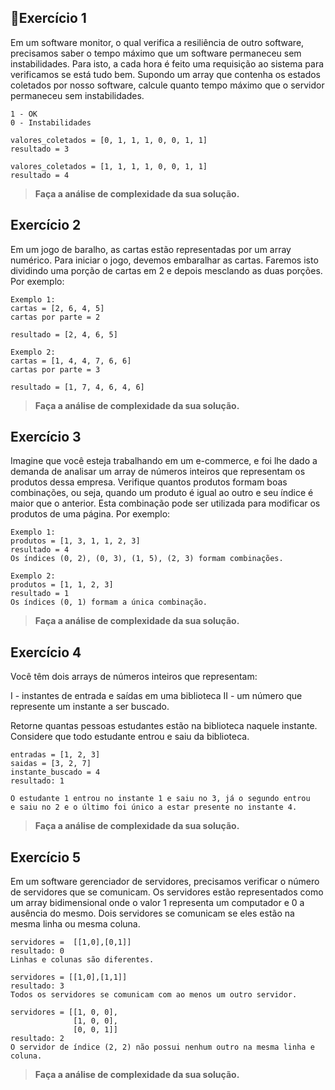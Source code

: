 🚀Exercício 1
-------------

Em um software monitor, o qual verifica a resiliência de outro software, precisamos saber o tempo máximo que um software permaneceu sem instabilidades. Para isto, a cada hora é feito uma requisição ao sistema para verificamos se está tudo bem. Supondo um array que contenha os estados coletados por nosso software, calcule quanto tempo máximo que o servidor permaneceu sem instabilidades.

    1 - OK
    0 - Instabilidades
    
    valores_coletados = [0, 1, 1, 1, 0, 0, 1, 1]
    resultado = 3
    
    valores_coletados = [1, 1, 1, 1, 0, 0, 1, 1]
    resultado = 4

> **Faça a análise de complexidade da sua solução.**

Exercício 2
-----------

Em um jogo de baralho, as cartas estão representadas por um array numérico. Para iniciar o jogo, devemos embaralhar as cartas. Faremos isto dividindo uma porção de cartas em 2 e depois mesclando as duas porções. Por exemplo:

    Exemplo 1:
    cartas = [2, 6, 4, 5]
    cartas por parte = 2
    
    resultado = [2, 4, 6, 5]
    
    Exemplo 2:
    cartas = [1, 4, 4, 7, 6, 6]
    cartas por parte = 3
    
    resultado = [1, 7, 4, 6, 4, 6]

> **Faça a análise de complexidade da sua solução.**

Exercício 3
-----------

Imagine que você esteja trabalhando em um e-commerce, e foi lhe dado a demanda de analisar um array de números inteiros que representam os produtos dessa empresa. Verifique quantos produtos formam boas combinações, ou seja, quando um produto é igual ao outro e seu índice é maior que o anterior. Esta combinação pode ser utilizada para modificar os produtos de uma página. Por exemplo:

    Exemplo 1:
    produtos = [1, 3, 1, 1, 2, 3]
    resultado = 4
    Os índices (0, 2), (0, 3), (1, 5), (2, 3) formam combinações.
    
    Exemplo 2:
    produtos = [1, 1, 2, 3]
    resultado = 1
    Os índices (0, 1) formam a única combinação.

> **Faça a análise de complexidade da sua solução.**

Exercício 4
-----------

Você têm dois arrays de números inteiros que representam:

I - instantes de entrada e saídas em uma biblioteca II - um número que represente um instante a ser buscado.

Retorne quantas pessoas estudantes estão na biblioteca naquele instante. Considere que todo estudante entrou e saiu da biblioteca.

    entradas = [1, 2, 3]
    saidas = [3, 2, 7]
    instante_buscado = 4
    resultado: 1
    
    O estudante 1 entrou no instante 1 e saiu no 3, já o segundo entrou
    e saiu no 2 e o último foi único a estar presente no instante 4.

> **Faça a análise de complexidade da sua solução.**

Exercício 5
-----------

Em um software gerenciador de servidores, precisamos verificar o número de servidores que se comunicam. Os servidores estão representados como um array bidimensional onde o valor 1 representa um computador e 0 a ausência do mesmo. Dois servidores se comunicam se eles estão na mesma linha ou mesma coluna.

    servidores =  [[1,0],[0,1]]
    resultado: 0
    Linhas e colunas são diferentes.
    
    servidores = [[1,0],[1,1]]
    resultado: 3
    Todos os servidores se comunicam com ao menos um outro servidor.
    
    servidores = [[1, 0, 0],
                  [1, 0, 0],
                  [0, 0, 1]]
    resultado: 2
    O servidor de índice (2, 2) não possui nenhum outro na mesma linha e coluna.

> **Faça a análise de complexidade da sua solução.**